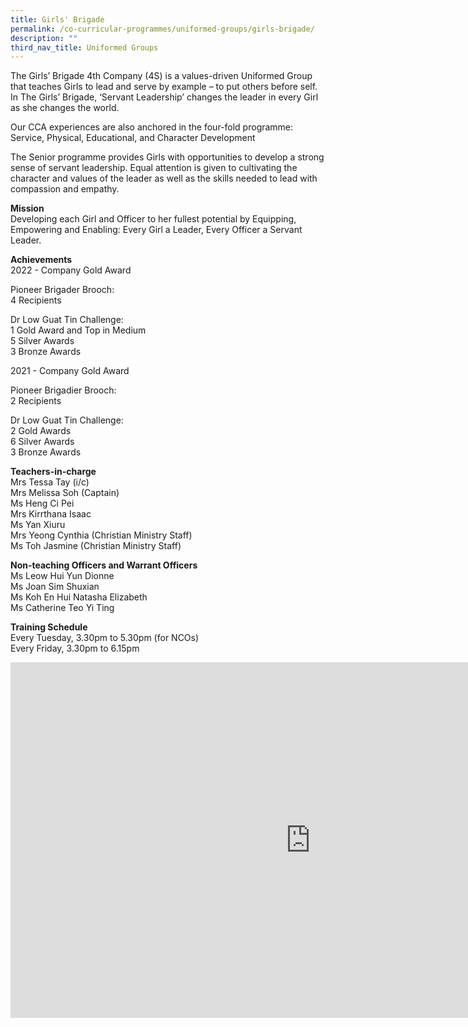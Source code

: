 ```yaml
---
title: Girls' Brigade
permalink: /co-curricular-programmes/uniformed-groups/girls-brigade/
description: ""
third_nav_title: Uniformed Groups
---
```

The Girls’ Brigade 4th Company (4S) is a values-driven Uniformed Group that teaches Girls to lead and serve by example – to put others before self. In The Girls’ Brigade, ‘Servant Leadership’ changes the leader in every Girl as she changes the world.

Our CCA experiences are also anchored in the four-fold programme:
Service, Physical, Educational, and Character Development

The Senior programme provides Girls with opportunities to develop a strong sense of servant leadership. Equal attention is given to cultivating the character and values of the leader as well as the skills needed to lead with compassion and empathy.

  
**Mission**  <br>
Developing each Girl and Officer to her fullest potential by Equipping, Empowering and Enabling:
Every Girl a Leader,
Every Officer a Servant Leader.

  
**Achievements**  <br>
2022 - 
Company Gold Award

Pioneer Brigader Brooch: <br>
4 Recipients

Dr Low Guat Tin Challenge: <br>
1 Gold Award and Top in Medium<br>
5 Silver Awards <br>
3 Bronze Awards 

2021 - 
Company Gold Award

Pioneer Brigadier Brooch: <br>
2 Recipients

Dr Low Guat Tin Challenge: <br>
2 Gold Awards<br>
6 Silver Awards <br>
3 Bronze Awards

  
**Teachers-in-charge**  <br>
Mrs Tessa Tay (i/c)<br>
Mrs Melissa Soh (Captain)<br>
Ms Heng Ci Pei<br>
Mrs Kirrthana Isaac<br>
Ms Yan Xiuru<br>
Mrs Yeong Cynthia (Christian Ministry Staff)<br>
Ms Toh Jasmine (Christian Ministry Staff)

  
**Non-teaching Officers and Warrant Officers**  <br>
Ms Leow Hui Yun Dionne<br>
Ms Joan Sim Shuxian<br>
Ms Koh En Hui Natasha Elizabeth<br>
Ms Catherine Teo Yi Ting

  
**Training Schedule**  <br>
Every Tuesday, 3.30pm to 5.30pm (for NCOs)<br>
Every Friday, 3.30pm to 6.15pm


<iframe allowfullscreen="true" height="569" width="960" frameborder="0" src="https://docs.google.com/presentation/d/e/2PACX-1vRtH63aXOKox7vHDjb2dydmHYiJr2PH880nrkeNmJ_kPGlx1kScbcaxv0zc8yIiGwkA8s3fGq8fKpxQ/embed?start=true&amp;loop=true&amp;delayms=3000"></iframe>